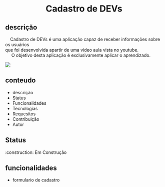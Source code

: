 <h1 align="center" >Cadastro de DEVs</h1>

<h2>descrição</h2>
<P>
   &nbsp;&nbsp;&nbsp;&nbsp;Cadastro de DEVs é uma aplicação capaz de receber informações sobre os usuários<br>
  que foi desenvolvida apartir de uma video aula vista no youtube.<br>
   &nbsp;&nbsp;&nbsp;&nbsp; O objetivo desta aplicação é exclusivamente aplicar o aprendizado.
</P>

<img src="https://img.shields.io/static/v1?label=Autor&message=JhonySmithSilva&color=7159c1&style=for-the-badge"/>

<h2>conteudo</h2>
<ul align="left">
 <li>descrição</li> 
 <li>Status</li>  
 <li>Funcionalidades</li>
 <li>Tecnologias</li>
 <li>Requesitos</li>
 <li>Contribuição</li> 
 <li>Autor</li>
</ul>

<h2>Status</h2>
<p>:construction: Em Construção</p>

<h2>funcionalidades</h2>
<ul>
<li> formulario de cadastro</li>
</ul>
